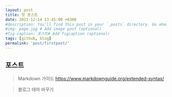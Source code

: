 ```yaml
---
layout: post
title: 첫 포스트
date: 2022-12-14 13:45:00 +0300
#description: You’ll find this post in your `_posts` directory. Go ahead and edit it and re-build the site to see your changes. # Add post description (optional)
#img: page.jpg # Add image post (optional)
#fig-caption: 포스트# Add figcaption (optional)
tags: [github, blog]
permalink: 'post/firstpost/'
---
```




## 포스트
> Markdown 가이드
  https://www.markdownguide.org/extended-syntax/

> 블로그 테마 바꾸기
